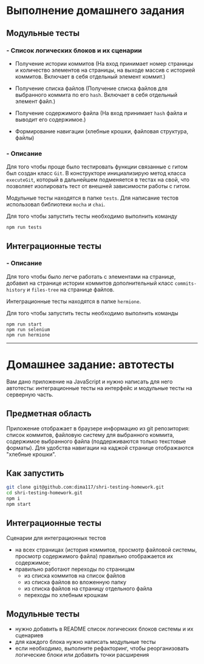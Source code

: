 
# Выполнение домашнего задания

## Модульные тесты

### - Список логических блоков и их сценарии

- Получение истории коммитов (На вход принимает номер страницы и количество элементов на страницы, на выходе массив с историей коммитов. Включает в себя отдельный элемент коммит.)

- Получение списка файлов (Получение списка файлов для выбранного коммита по его `hash`. Включает в себя отдельный элемент файл.)

- Получение содержимого файла (На вход принимает `hash` файла и выводит его содержимое.)

- Формирование навигации (хлебные крошки, файловая структура, файлы)

### - Описание
Для того чтобы проще было тестировать функции связанные с гитом был создан класс `Git`. В конструкторе инициализирую метод класса `executeGit`, который в дальнейшем подменяется в тестах на свой, что позволяет изолировать тест от внешней зависимости работы с гитом.

Модульные тесты находятся в папке `tests`.
Для написание тестов использовал библиотеки `mocha` и `chai`.

Для того чтобы запустить тесты необходимо выполнить команду
```
npm run tests
```

## Интеграционные тесты

### - Описание
Для того чтобы было легче работать с элементами на странице, добавил на странице истории коммитов дополнительный класс `commits-history` и `files-tree` на странице файлов.

Интеграционные тесты находятся в папке `hermione`.

Для того чтобы запустить тесты необходимо выполнить команды
```
npm run start
npm run selenium
npm run hermione
```

---

# Домашнее задание: автотесты

Вам дано приложение на JavaScript и нужно написать для него автотесты: интеграционные тесты на интерфейс и модульные тесты на серверную часть.

## Предметная область

Приложение отображает в браузере информацию из git репозитория: список коммитов, файловую систему для выбранного коммита, содержимое выбранного файла (поддерживаются только текстовые форматы). Для удобства навигации на каджой странице отображаются "хлебные крошки".

## Как запустить

```sh
git clone git@github.com:dima117/shri-testing-homework.git
cd shri-testing-homework.git
npm i
npm start
```

## Интеграционные тесты

Сценарии для интеграционных тестов

- на всех страницах (история коммитов, просмотр файловой системы, просмотр содержимого файла) правильно отображается их содержимое;
- правильно работают переходы по страницам
  - из списка коммитов на список файлов
  - из списка файлов во вложенную папку
  - из списка файлов на страницу отдельного файла
  - переходы по хлебным крошкам

## Модульные тесты

- нужно добавить в README список логических блоков системы и их сценариев
- для каждого блока нужно написать модульные тесты
- если необходимо, выполните рефакторинг, чтобы реорганизовать логические блоки или добавить точки расширения
